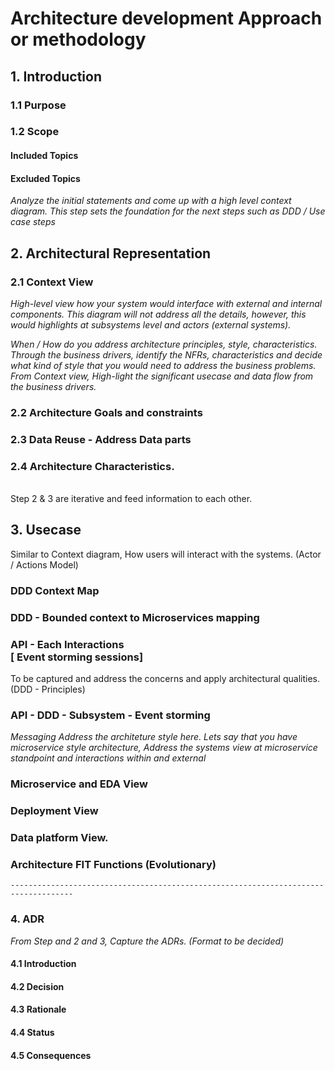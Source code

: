 # Architecture development Approach or methodology
## 1. Introduction
### 1.1 Purpose
### 1.2 Scope
#### Included Topics
#### Excluded Topics
<i> Analyze the initial statements and come up with a high level context diagram. This step sets the foundation for the next steps such as DDD / Use case steps </i>

## 2. Architectural Representation
### 2.1 Context View 
<i>High-level view how your system would interface with external and internal components. This diagram will not address all the details, however, this would highlights at subsystems level and actors (external systems). </i>

<i> When / How do you address architecture principles, style, characteristics. Through the business drivers, identify the NFRs, characteristics and decide what kind of style that you would need to address the business problems. From Context view, High-light the significant usecase and data flow from the business drivers. </i>

### 2.2 Architecture Goals and constraints
### 2.3 Data Reuse - Address Data parts
### 2.4 Architecture Characteristics. 

<br>
Step 2 & 3 are iterative and feed information to each other.  
<br>

## 3. Usecase  <br>
Similar to Context diagram, How users will interact with the systems. (Actor / Actions Model)



### DDD Context Map 

### DDD - Bounded context to Microservices mapping

### API - Each Interactions <br> [ Event storming sessions]
To be captured and address the concerns and apply architectural qualities. (DDD - Principles)

### API - DDD - Subsystem - Event storming  <br>
<i> Messaging </i>
<i> Address the architeture style here. Lets say that you have microservice style architecture, Address the systems view at microservice standpoint and interactions within and external  </i>

### Microservice and EDA View 

### Deployment View 
### Data platform View. 

### Architecture FIT Functions (Evolutionary) 

```
------------------------------------------------------------------------------------
```
### 4. ADR 
<i>From Step and 2 and 3, Capture the ADRs. (Format to be decided)</i>

#### 4.1 Introduction
#### 4.2 Decision
#### 4.3 Rationale
#### 4.4 Status
#### 4.5 Consequences

